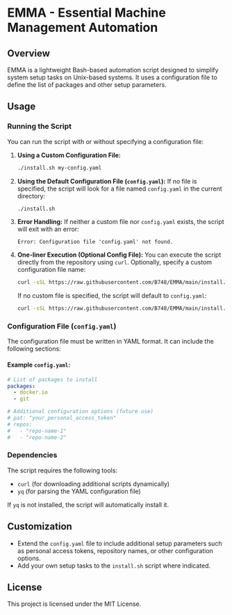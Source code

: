 # EMMA - Essential Machine Management Automation

## Overview
EMMA is a lightweight Bash-based automation script designed to simplify system setup tasks on Unix-based systems. It uses a configuration file to define the list of packages and other setup parameters.

## Usage

### Running the Script
You can run the script with or without specifying a configuration file:

1. **Using a Custom Configuration File:**
   ```bash
   ./install.sh my-config.yaml
   ```

2. **Using the Default Configuration File (`config.yaml`):**
   If no file is specified, the script will look for a file named `config.yaml` in the current directory:
   ```bash
   ./install.sh
   ```

3. **Error Handling:**
   If neither a custom file nor `config.yaml` exists, the script will exit with an error:
   ```
   Error: Configuration file 'config.yaml' not found.
   ```

4. **One-liner Execution (Optional Config File):**
   You can execute the script directly from the repository using `curl`. Optionally, specify a custom configuration file name:
   ```bash
   curl -sSL https://raw.githubusercontent.com/B748/EMMA/main/install.sh | bash -s -- my-config.yaml
   ```
   If no custom file is specified, the script will default to `config.yaml`:
   ```bash
   curl -sSL https://raw.githubusercontent.com/B748/EMMA/main/install.sh | bash
   ```

### Configuration File (`config.yaml`)
The configuration file must be written in YAML format. It can include the following sections:

#### Example `config.yaml`:
```yaml
# List of packages to install
packages:
  - docker.io
  - git

# Additional configuration options (future use)
# pat: "your_personal_access_token"
# repos:
#   - "repo-name-1"
#   - "repo-name-2"
```

### Dependencies
The script requires the following tools:
- `curl` (for downloading additional scripts dynamically)
- `yq` (for parsing the YAML configuration file)

If `yq` is not installed, the script will automatically install it.

## Customization
- Extend the `config.yaml` file to include additional setup parameters such as personal access tokens, repository names, or other configuration options.
- Add your own setup tasks to the `install.sh` script where indicated.

## License
This project is licensed under the MIT License.

